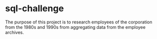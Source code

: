 # sql-challenge
The purpose of this project is to research employees of the corporation from the 1980s and 1990s from aggregating data from the employee archives.
